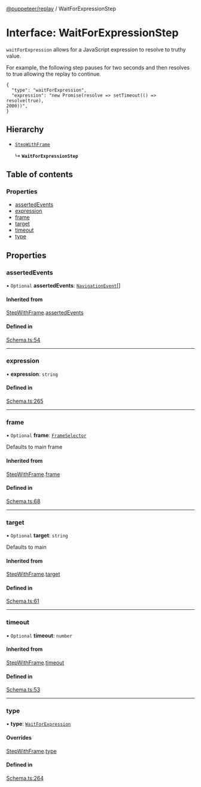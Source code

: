 [@puppeteer/replay](../README.md) / WaitForExpressionStep

# Interface: WaitForExpressionStep

`waitForExpression` allows for a JavaScript expression to resolve to truthy
value.

For example, the following step pauses for two seconds and then resolves to
true allowing the replay to continue.

```
{
  "type": "waitForExpression",
  "expression": "new Promise(resolve => setTimeout(() => resolve(true),
2000))",
}
```

## Hierarchy

- [`StepWithFrame`](Schema.StepWithFrame.md)

  ↳ **`WaitForExpressionStep`**

## Table of contents

### Properties

- [assertedEvents](WaitForExpressionStep.md#assertedevents)
- [expression](WaitForExpressionStep.md#expression)
- [frame](WaitForExpressionStep.md#frame)
- [target](WaitForExpressionStep.md#target)
- [timeout](WaitForExpressionStep.md#timeout)
- [type](WaitForExpressionStep.md#type)

## Properties

### assertedEvents

• `Optional` **assertedEvents**: [`NavigationEvent`](Schema.NavigationEvent.md)[]

#### Inherited from

[StepWithFrame](Schema.StepWithFrame.md).[assertedEvents](Schema.StepWithFrame.md#assertedevents)

#### Defined in

[Schema.ts:54](https://github.com/puppeteer/replay/blob/main/src/Schema.ts#L54)

---

### expression

• **expression**: `string`

#### Defined in

[Schema.ts:265](https://github.com/puppeteer/replay/blob/main/src/Schema.ts#L265)

---

### frame

• `Optional` **frame**: [`FrameSelector`](../modules/Schema.md#frameselector)

Defaults to main frame

#### Inherited from

[StepWithFrame](Schema.StepWithFrame.md).[frame](Schema.StepWithFrame.md#frame)

#### Defined in

[Schema.ts:68](https://github.com/puppeteer/replay/blob/main/src/Schema.ts#L68)

---

### target

• `Optional` **target**: `string`

Defaults to main

#### Inherited from

[StepWithFrame](Schema.StepWithFrame.md).[target](Schema.StepWithFrame.md#target)

#### Defined in

[Schema.ts:61](https://github.com/puppeteer/replay/blob/main/src/Schema.ts#L61)

---

### timeout

• `Optional` **timeout**: `number`

#### Inherited from

[StepWithFrame](Schema.StepWithFrame.md).[timeout](Schema.StepWithFrame.md#timeout)

#### Defined in

[Schema.ts:53](https://github.com/puppeteer/replay/blob/main/src/Schema.ts#L53)

---

### type

• **type**: [`WaitForExpression`](../enums/Schema.StepType.md#waitforexpression)

#### Overrides

[StepWithFrame](Schema.StepWithFrame.md).[type](Schema.StepWithFrame.md#type)

#### Defined in

[Schema.ts:264](https://github.com/puppeteer/replay/blob/main/src/Schema.ts#L264)
